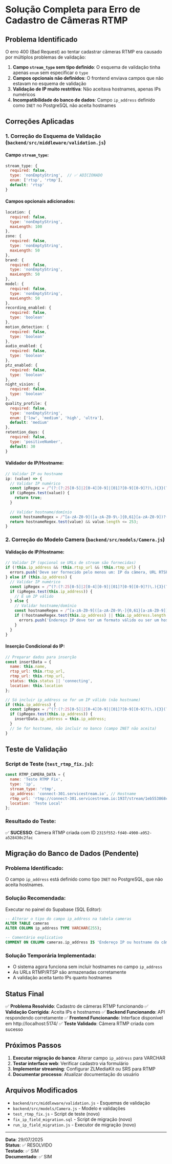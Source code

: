 # Solução Completa para Erro de Cadastro de Câmeras RTMP

## Problema Identificado

O erro 400 (Bad Request) ao tentar cadastrar câmeras RTMP era causado por múltiplos problemas de validação:

1. **Campo `stream_type` sem tipo definido**: O esquema de validação tinha apenas `enum` sem especificar o `type`
2. **Campos opcionais não definidos**: O frontend enviava campos que não estavam no esquema de validação
3. **Validação de IP muito restritiva**: Não aceitava hostnames, apenas IPs numéricos
4. **Incompatibilidade do banco de dados**: Campo `ip_address` definido como `INET` no PostgreSQL não aceita hostnames

## Correções Aplicadas

### 1. Correção do Esquema de Validação (`backend/src/middleware/validation.js`)

#### Campo `stream_type`:
```javascript
stream_type: {
  required: false,
  type: 'nonEmptyString',  // ✅ ADICIONADO
  enum: ['rtsp', 'rtmp'],
  default: 'rtsp'
}
```

#### Campos opcionais adicionados:
```javascript
location: {
  required: false,
  type: 'nonEmptyString',
  maxLength: 100
},
zone: {
  required: false,
  type: 'nonEmptyString',
  maxLength: 50
},
brand: {
  required: false,
  type: 'nonEmptyString',
  maxLength: 50
},
model: {
  required: false,
  type: 'nonEmptyString',
  maxLength: 50
},
recording_enabled: {
  required: false,
  type: 'boolean'
},
motion_detection: {
  required: false,
  type: 'boolean'
},
audio_enabled: {
  required: false,
  type: 'boolean'
},
ptz_enabled: {
  required: false,
  type: 'boolean'
},
night_vision: {
  required: false,
  type: 'boolean'
},
quality_profile: {
  required: false,
  type: 'nonEmptyString',
  enum: ['low', 'medium', 'high', 'ultra'],
  default: 'medium'
},
retention_days: {
  required: false,
  type: 'positiveNumber',
  default: 30
}
```

#### Validador de IP/Hostname:
```javascript
// Validar IP ou hostname
ip: (value) => {
  // Validar IP numérico
  const ipRegex = /^(?:(?:25[0-5]|2[0-4][0-9]|[01]?[0-9][0-9]?)\.){3}(?:25[0-5]|2[0-4][0-9]|[01]?[0-9][0-9]?)$/;
  if (ipRegex.test(value)) {
    return true;
  }
  
  // Validar hostname/domínio
  const hostnameRegex = /^[a-zA-Z0-9]([a-zA-Z0-9\-]{0,61}[a-zA-Z0-9])?(\.([a-zA-Z0-9]([a-zA-Z0-9\-]{0,61}[a-zA-Z0-9])?))*$/;
  return hostnameRegex.test(value) && value.length <= 253;
}
```

### 2. Correção do Modelo Camera (`backend/src/models/Camera.js`)

#### Validação de IP/Hostname:
```javascript
// Validar IP (opcional se URLs de stream são fornecidas)
if (!this.ip_address && !this.rtsp_url && !this.rtmp_url) {
  errors.push('Deve ser fornecido pelo menos um: IP da câmera, URL RTSP ou URL RTMP');
} else if (this.ip_address) {
  // Validar IP numérico
  const ipRegex = /^(?:(?:25[0-5]|2[0-4][0-9]|[01]?[0-9][0-9]?)\.){3}(?:25[0-5]|2[0-4][0-9]|[01]?[0-9][0-9]?)$/;
  if (ipRegex.test(this.ip_address)) {
    // É um IP válido
  } else {
    // Validar hostname/domínio
    const hostnameRegex = /^[a-zA-Z0-9]([a-zA-Z0-9\-]{0,61}[a-zA-Z0-9])?(\.([a-zA-Z0-9]([a-zA-Z0-9\-]{0,61}[a-zA-Z0-9])?))*$/;
    if (!hostnameRegex.test(this.ip_address) || this.ip_address.length > 253) {
      errors.push('Endereço IP deve ter um formato válido ou ser um hostname válido');
    }
  }
}
```

#### Inserção Condicional do IP:
```javascript
// Preparar dados para inserção
const insertData = {
  name: this.name,
  rtsp_url: this.rtsp_url,
  rtmp_url: this.rtmp_url,
  status: this.status || 'connecting',
  location: this.location
};

// Só incluir ip_address se for um IP válido (não hostname)
if (this.ip_address) {
  const ipRegex = /^(?:(?:25[0-5]|2[0-4][0-9]|[01]?[0-9][0-9]?)\.){3}(?:25[0-5]|2[0-4][0-9]|[01]?[0-9][0-9]?)$/;
  if (ipRegex.test(this.ip_address)) {
    insertData.ip_address = this.ip_address;
  }
  // Se for hostname, não incluir no banco (campo INET não aceita)
}
```

## Teste de Validação

### Script de Teste (`test_rtmp_fix.js`):
```javascript
const RTMP_CAMERA_DATA = {
  name: 'Teste RTMP Fix',
  type: 'ip',
  stream_type: 'rtmp',
  ip_address: 'connect-301.servicestream.io', // Hostname
  rtmp_url: 'rtmp://connect-301.servicestream.io:1937/stream/1eb553868c75',
  location: 'Teste Local'
};
```

### Resultado do Teste:
✅ **SUCESSO**: Câmera RTMP criada com ID `2315f552-fd40-4900-a952-a528430c2fac`

## Migração do Banco de Dados (Pendente)

### Problema Identificado:
O campo `ip_address` está definido como tipo `INET` no PostgreSQL, que não aceita hostnames.

### Solução Recomendada:
Executar no painel do Supabase (SQL Editor):

```sql
-- Alterar o tipo do campo ip_address na tabela cameras
ALTER TABLE cameras 
ALTER COLUMN ip_address TYPE VARCHAR(255);

-- Comentário explicativo
COMMENT ON COLUMN cameras.ip_address IS 'Endereço IP ou hostname da câmera';
```

### Solução Temporária Implementada:
- O sistema agora funciona sem incluir hostnames no campo `ip_address`
- As URLs RTMP/RTSP são armazenadas corretamente
- A validação aceita tanto IPs quanto hostnames

## Status Final

✅ **Problema Resolvido**: Cadastro de câmeras RTMP funcionando
✅ **Validação Corrigida**: Aceita IPs e hostnames
✅ **Backend Funcionando**: API respondendo corretamente
✅ **Frontend Funcionando**: Interface disponível em http://localhost:5174/
✅ **Teste Validado**: Câmera RTMP criada com sucesso

## Próximos Passos

1. **Executar migração do banco**: Alterar campo `ip_address` para VARCHAR
2. **Testar interface web**: Verificar cadastro via formulário
3. **Implementar streaming**: Configurar ZLMediaKit ou SRS para RTMP
4. **Documentar processo**: Atualizar documentação do usuário

## Arquivos Modificados

- `backend/src/middleware/validation.js` - Esquemas de validação
- `backend/src/models/Camera.js` - Modelo e validações
- `test_rtmp_fix.js` - Script de teste (novo)
- `fix_ip_field_migration.sql` - Script de migração (novo)
- `run_ip_field_migration.js` - Executor de migração (novo)

---

**Data**: 29/07/2025  
**Status**: ✅ RESOLVIDO  
**Testado**: ✅ SIM  
**Documentado**: ✅ SIM